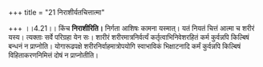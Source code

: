 +++
title = "21 निराशीर्यतचित्तात्मा"

+++
।।4.21।। किंच **निराशीरिति।** निर्गता आशिषः कामना यस्मात्। यतं नियतं
चित्तं आत्मा च शरीरं यस्य। त्यक्ताः सर्वे परिग्रहा येन सः। शारीरं
शरीरमात्रनिर्वर्त्यं कर्तृत्वाभिनिवेशरहितं कर्म कुर्वन्नपि किल्बिषं
बन्धनं न प्राप्नोति। योगारूढपक्षे शरीरनिर्वाहमात्रोपयोगि स्वाभाविकं
भिक्षाटनादि कर्मं कुर्वन्नपि किल्बिषं विहिताकरणनिमित्तं दोषं न
प्राप्नोतीति।
